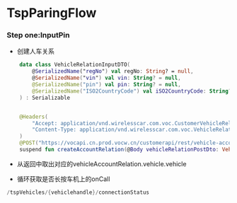 # TspParingFlow

### Step one:InputPin
- 创建人车关系
```Kotlin
    data class VehicleRelationInputDTO(
        @SerializedName("regNo") val regNo: String? = null,
        @SerializedName("vin") val vin: String? = null,
        @SerializedName("pin") val pin: String? = null,
        @SerializedName("ISO2CountryCode") val iSO2CountryCode: String? = null,
    ) : Serializable


    @Headers(
        "Accept: application/vnd.wirelesscar.com.voc.CustomerVehicleRelation.v4+json; charset=utf-8",
        "Content-Type: application/vnd.wirelesscar.com.voc.VehicleRelationInput.v4+json; charset=utf-8"
    )
    @POST("https://vocapi.cn.prod.vocw.cn/customerapi/rest/vehicle-account-relations")
    suspend fun createAccountRelation(@Body vehicleRelationPostDto: VehicleRelationInputDTO): CustomerVehicleRelationDTO
```
- 从返回中取出对应的vehicleAccountRelation.vehicle.vehicle

- 循环获取是否长按车机上的onCall
```Kotlin
/tspVehicles/{vehiclehandle}/connectionStatus
```

